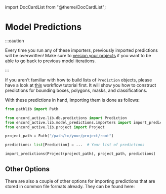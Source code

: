 import DocCardList from "@theme/DocCardList";

# Model Predictions

:::caution

Every time you run any of these importers, previously imported predictions will be overwritten!
Make sure to [version your projects][project-versioning] if you want to be able to go back to previous model iterations.

:::

If you aren't familiar with how to build lists of `Prediction` objects, please have a look at [this](../../import/import-predictions) workflow tutorial first.
It will show you how to construct predictions for bounding boxes, polygons, masks, and classifications.

With these predictions in hand, importing them is done as follows:

```python
from pathlib import Path

from encord_active.lib.db.predictions import Prediction
from encord_active.lib.model_predictions.importers import import_predictions
from encord_active.lib.project import Project

project_path = Path("/path/to/your/project/root")

predictions: list[Prediction] = ...  # Your list of predictions

import_predictions(Project(project_path), project_path, predictions)
```

## Other Options

There are also a couple of other options for importing predictions that are stored in common file formats already. They can be found here:

<DocCardList />

[project-versioning]: ../../user-guide/versioning
